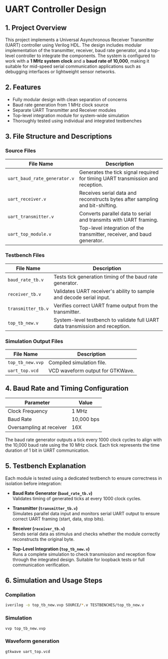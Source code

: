 # UART Controller Design

## 1. Project Overview

This project implements a Universal Asynchronous Receiver Transmitter (UART) controller using Verilog HDL. The design includes modular implementation of the transmitter, receiver, baud rate generator, and a top-level controller to integrate the components. The system is configured to work with a **1 MHz system clock** and a **baud rate of 10,000**, making it suitable for mid-speed serial communication applications such as debugging interfaces or lightweight sensor networks.

## 2. Features

- Fully modular design with clean separation of concerns  
- Baud rate generation from 1 MHz clock source  
- Separate UART Transmitter and Receiver modules  
- Top-level integration module for system-wide simulation  
- Thoroughly tested using individual and integrated testbenches

## 3. File Structure and Descriptions

### Source Files

| File Name                  | Description |
|---------------------------|-------------|
| `uart_baud_rate_generator.v` | Generates the tick signal required for timing UART transmission and reception. |
| `uart_receiver.v`            | Receives serial data and reconstructs bytes after sampling and bit-shifting. |
| `uart_transmitter.v`         | Converts parallel data to serial and transmits with UART framing. |
| `uart_top_module.v`          | Top-level integration of the transmitter, receiver, and baud generator. |

### Testbench Files

| File Name            | Description |
|----------------------|-------------|
| `baud_rate_tb.v`     | Tests tick generation timing of the baud rate generator. |
| `receiver_tb.v`      | Validates UART receiver's ability to sample and decode serial input. |
| `transmitter_tb.v`   | Verifies correct UART frame output from the transmitter. |
| `top_tb_new.v`       | System-level testbench to validate full UART data transmission and reception. |

### Simulation Output Files

| File Name           | Description |
|---------------------|-------------|
| `top_tb_new.vvp`    | Compiled simulation file. |
| `uart_top.vcd`      | VCD waveform output for GTKWave. |

## 4. Baud Rate and Timing Configuration

| Parameter         | Value         |
|------------------|---------------|
| Clock Frequency  | 1 MHz        |
| Baud Rate        | 10,000 bps    |
| Oversampling at receiver  | 16X   |

The baud rate generator outputs a tick every 1000 clock cycles to align with the 10,000 baud rate using the 10 MHz clock. Each tick represents the time duration of 1 bit in UART communication.

## 5. Testbench Explanation

Each module is tested using a dedicated testbench to ensure correctness in isolation before integration:

- **Baud Rate Generator (`baud_rate_tb.v`)**  
  Validates timing of generated ticks at every 1000 clock cycles.

- **Transmitter (`transmitter_tb.v`)**  
  Simulates parallel data input and monitors serial UART output to ensure correct UART framing (start, data, stop bits).

- **Receiver (`receiver_tb.v`)**  
  Sends serial data as stimulus and checks whether the module correctly reconstructs the original byte.

- **Top-Level Integration (`top_tb_new.v`)**  
  Runs a complete simulation to check transmission and reception flow through the integrated design. Suitable for loopback tests or full communication verification.

## 6. Simulation and Usage Steps

### Compilation

```bash
iverilog -o top_tb_new.vvp SOURCE/*.v TESTBENCHES/top_tb_new.v
```
### Simulation
```bash
vvp top_tb_new.vvp
```
### Waveform generation
```bash
gtkwave uart_top.vcd
```
